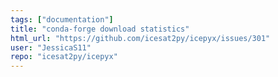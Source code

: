 ```yaml
---
tags: ["documentation"]
title: "conda-forge download statistics"
html_url: "https://github.com/icesat2py/icepyx/issues/301"
user: "JessicaS11"
repo: "icesat2py/icepyx"
---
```


